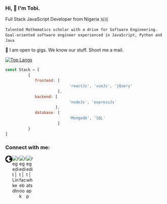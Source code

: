### Hi, 👋 I'm Tobi.
Full Stack JavaScript Developer from Nigeria 🇳🇬

`Talented Mathematics scholar with a drive for Software Engineering. Goal-oriented software engineer experienced in JavaScript, Python and Java`

🔭 I am open to gigs. We know our stuff. Shoot me a mail.

[![Top Langs](https://github-readme-stats.vercel.app/api/top-langs/?username=tobisamcode&hide=css,html,shell&layout=compact&theme=nightowl)](https://github.com/tobisamcode/github-readme-stats)

```javascript
const Stack = [
          {
             frontend: [
                            'reactJs', 'vueJs', 'jQuery'
                       ],
             backend: [
                            'nodeJs', 'expressJs'
                      ],
             database: [
                            'Mongodb', 'SQL'
                       ]
          }
]
```


### Connect with me:

[<img align="left" alt="ayfolio" width="22px" src="https://raw.githubusercontent.com/iconic/open-iconic/master/svg/globe.svg" />][website]
[<img align="left" alt="regedit | LinkedIn" width="22px" src="https://cdn.jsdelivr.net/npm/simple-icons@v3/icons/linkedin.svg" />][linkedin]
[<img align="left" alt="regedit | facebook" width="22px" src="https://cdn.jsdelivr.net/npm/simple-icons@v3/icons/facebook.svg" />][facebook]
[<img align="left" alt="regedit | whatsapp" width="22px" src="https://cdn.jsdelivr.net/npm/simple-icons@v3/icons/whatsapp.svg" />][whatsapp]

[website]: https://tobi-porfolio.herokuapp.com
[linkedin]: https://www.linkedin.com/in/tobiadesokan/
[whatsapp]: https://wa.link/upzqbg
[facebook]: https://www.facebook.com/profile.php?id=100080061182984


